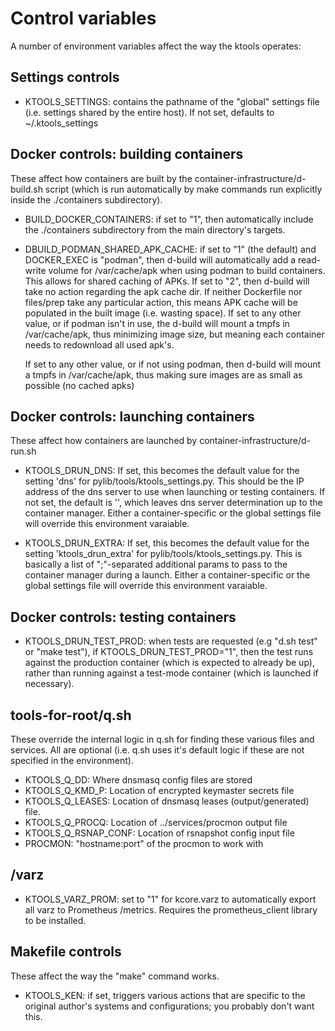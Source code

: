 
# Control variables

A number of environment variables affect the way the ktools operates:


## Settings controls

- KTOOLS_SETTINGS: contains the pathname of the "global" settings file
  (i.e. settings shared by the entire host).  If not set, defaults to
  ~/.ktools_settings


## Docker controls: building containers

These affect how containers are built by the container-infrastructure/d-build.sh
script (which is run automatically by make commands run explicitly inside the
./containers subdirectory).

- BUILD_DOCKER_CONTAINERS: if set to "1", then automatically include the
  ./containers subdirectory from the main directory's targets.

- DBUILD_PODMAN_SHARED_APK_CACHE: if set to "1" (the default) and DOCKER_EXEC
  is "podman", then d-build will automatically add a read-write volume for
  /var/cache/apk when using podman to build containers.  This allows for
  shared caching of APKs.  If set to "2", then d-build will take no action
  regarding the apk cache dir.  If neither Dockerfile nor files/prep take any
  particular action, this means APK cache will be populated in the built image
  (i.e. wasting space).  If set to any other value, or if podman isn't in use,
  the d-build will mount a tmpfs in /var/cache/apk, thus minimizing image
  size, but meaning each container needs to redownload all used apk's.

  If set to any other value, or if not using podman, then
  d-build will mount a tmpfs in /var/cache/apk, thus making sure images are
  as small as possible (no cached apks)


## Docker controls: launching containers

These affect how containers are launched by container-infrastructure/d-run.sh

- KTOOLS_DRUN_DNS: If set, this becomes the default value for the setting
  'dns' for pylib/tools/ktools_settings.py.  This should be the IP address of
  the dns server to use when launching or testing containers.  If not set, the
  default is '', which leaves dns server determination up to the container
  manager.  Either a container-specific or the global settings file will
  override this environment varaiable.

- KTOOLS_DRUN_EXTRA: If set, this becomes the default value for the setting
  'ktools_drun_extra' for pylib/tools/ktools_settings.py.  This is basically a
  list of ";"-separated additional params to pass to the container manager
  during a launch.  Either a container-specific or the global settings file
  will override this environment varaiable.


## Docker controls: testing containers

- KTOOLS_DRUN_TEST_PROD: when tests are requested (e.g "d.sh test" or "make
  test"), if KTOOLS_DRUN_TEST_PROD="1", then the test runs against the production
  container (which is expected to already be up), rather than running against
  a test-mode container (which is launched if necessary).


## tools-for-root/q.sh

These override the internal logic in q.sh for finding these various files and
services.  All are optional (i.e. q.sh uses it's default logic if these are
not specified in the environment).

- KTOOLS_Q_DD: Where dnsmasq config files are stored
- KTOOLS_Q_KMD_P: Location of encrypted keymaster secrets file
- KTOOLS_Q_LEASES: Location of dnsmasq leases (output/generated) file.
- KTOOLS_Q_PROCQ:  Location of ../services/procmon output file
- KTOOLS_Q_RSNAP_CONF: Location of rsnapshot config input file
- PROCMON: "hostname:port" of the procmon to work with


## /varz

- KTOOLS_VARZ_PROM: set to "1" for kcore.varz to automatically export all
  varz to Prometheus /metrics.  Requires the prometheus_client library
  to be installed.


## Makefile controls

These affect the way the "make" command works.

- KTOOLS_KEN: if set, triggers various actions that are specific to the
  original author's systems and configurations; you probably don't want this.
